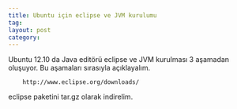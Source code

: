 ```yaml
---
title: Ubuntu için eclipse ve JVM kurulumu
tag:  
layout: post
category: 
---
```


  Ubuntu 12.10 da Java editörü eclipse ve JVM kurulması 3 aşamadan  
  oluşuyor. Bu aşamaları sırasıyla açıklayalım.

        http://www.eclipse.org/downloads/

  eclipse paketini tar.gz olarak indirelim.

